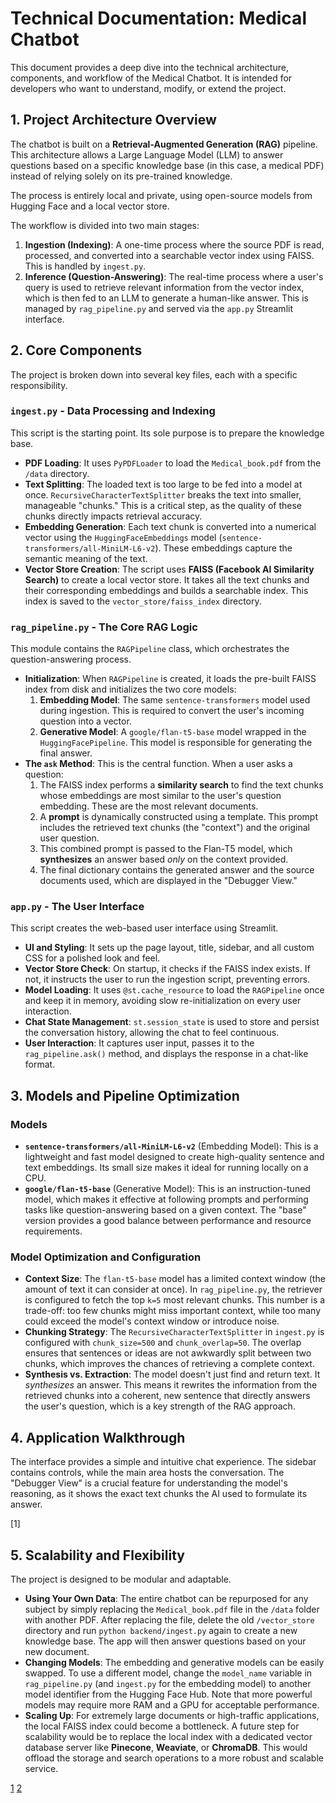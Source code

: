 # Technical Documentation: Medical Chatbot

This document provides a deep dive into the technical architecture, components, and workflow of the Medical Chatbot. It is intended for developers who want to understand, modify, or extend the project.

## 1. Project Architecture Overview

The chatbot is built on a **Retrieval-Augmented Generation (RAG)** pipeline. This architecture allows a Large Language Model (LLM) to answer questions based on a specific knowledge base (in this case, a medical PDF) instead of relying solely on its pre-trained knowledge.

The process is entirely local and private, using open-source models from Hugging Face and a local vector store.

The workflow is divided into two main stages:
1.  **Ingestion (Indexing)**: A one-time process where the source PDF is read, processed, and converted into a searchable vector index using FAISS. This is handled by `ingest.py`.
2.  **Inference (Question-Answering)**: The real-time process where a user's query is used to retrieve relevant information from the vector index, which is then fed to an LLM to generate a human-like answer. This is managed by `rag_pipeline.py` and served via the `app.py` Streamlit interface.

## 2. Core Components

The project is broken down into several key files, each with a specific responsibility.

### `ingest.py` - Data Processing and Indexing

This script is the starting point. Its sole purpose is to prepare the knowledge base.
*   **PDF Loading**: It uses `PyPDFLoader` to load the `Medical_book.pdf` from the `/data` directory.
*   **Text Splitting**: The loaded text is too large to be fed into a model at once. `RecursiveCharacterTextSplitter` breaks the text into smaller, manageable "chunks." This is a critical step, as the quality of these chunks directly impacts retrieval accuracy.
*   **Embedding Generation**: Each text chunk is converted into a numerical vector using the `HuggingFaceEmbeddings` model (`sentence-transformers/all-MiniLM-L6-v2`). These embeddings capture the semantic meaning of the text.
*   **Vector Store Creation**: The script uses **FAISS (Facebook AI Similarity Search)** to create a local vector store. It takes all the text chunks and their corresponding embeddings and builds a searchable index. This index is saved to the `vector_store/faiss_index` directory.

### `rag_pipeline.py` - The Core RAG Logic

This module contains the `RAGPipeline` class, which orchestrates the question-answering process.
*   **Initialization**: When `RAGPipeline` is created, it loads the pre-built FAISS index from disk and initializes the two core models:
    1.  **Embedding Model**: The same `sentence-transformers` model used during ingestion. This is required to convert the user's incoming question into a vector.
    2.  **Generative Model**: A `google/flan-t5-base` model wrapped in the `HuggingFacePipeline`. This model is responsible for generating the final answer.
*   **The `ask` Method**: This is the central function. When a user asks a question:
    1.  The FAISS index performs a **similarity search** to find the text chunks whose embeddings are most similar to the user's question embedding. These are the most relevant documents.
    2.  A **prompt** is dynamically constructed using a template. This prompt includes the retrieved text chunks (the "context") and the original user question.
    3.  This combined prompt is passed to the Flan-T5 model, which **synthesizes** an answer based *only* on the context provided.
    4.  The final dictionary contains the generated answer and the source documents used, which are displayed in the "Debugger View."

### `app.py` - The User Interface

This script creates the web-based user interface using Streamlit.
*   **UI and Styling**: It sets up the page layout, title, sidebar, and all custom CSS for a polished look and feel.
*   **Vector Store Check**: On startup, it checks if the FAISS index exists. If not, it instructs the user to run the ingestion script, preventing errors.
*   **Model Loading**: It uses `@st.cache_resource` to load the `RAGPipeline` once and keep it in memory, avoiding slow re-initialization on every user interaction.
*   **Chat State Management**: `st.session_state` is used to store and persist the conversation history, allowing the chat to feel continuous.
*   **User Interaction**: It captures user input, passes it to the `rag_pipeline.ask()` method, and displays the response in a chat-like format.

## 3. Models and Pipeline Optimization

### Models
*   **`sentence-transformers/all-MiniLM-L6-v2`** (Embedding Model): This is a lightweight and fast model designed to create high-quality sentence and text embeddings. Its small size makes it ideal for running locally on a CPU.
*   **`google/flan-t5-base`** (Generative Model): This is an instruction-tuned model, which makes it effective at following prompts and performing tasks like question-answering based on a given context. The "base" version provides a good balance between performance and resource requirements.

### Model Optimization and Configuration
*   **Context Size**: The `flan-t5-base` model has a limited context window (the amount of text it can consider at once). In `rag_pipeline.py`, the retriever is configured to fetch the top `k=5` most relevant chunks. This number is a trade-off: too few chunks might miss important context, while too many could exceed the model's context window or introduce noise.
*   **Chunking Strategy**: The `RecursiveCharacterTextSplitter` in `ingest.py` is configured with `chunk_size=500` and `chunk_overlap=50`. The overlap ensures that sentences or ideas are not awkwardly split between two chunks, which improves the chances of retrieving a complete context.
*   **Synthesis vs. Extraction**: The model doesn't just find and return text. It *synthesizes* an answer. This means it rewrites the information from the retrieved chunks into a coherent, new sentence that directly answers the user's question, which is a key strength of the RAG approach.

## 4. Application Walkthrough

The interface provides a simple and intuitive chat experience. The sidebar contains controls, while the main area hosts the conversation. The "Debugger View" is a crucial feature for understanding the model's reasoning, as it shows the exact text chunks the AI used to formulate its answer.

[1]

## 5. Scalability and Flexibility

The project is designed to be modular and adaptable.
*   **Using Your Own Data**: The entire chatbot can be repurposed for any subject by simply replacing the `Medical_book.pdf` file in the `/data` folder with another PDF. After replacing the file, delete the old `/vector_store` directory and run `python backend/ingest.py` again to create a new knowledge base. The app will then answer questions based on your new document.
*   **Changing Models**: The embedding and generative models can be easily swapped. To use a different model, change the `model_name` variable in `rag_pipeline.py` (and `ingest.py` for the embedding model) to another model identifier from the Hugging Face Hub. Note that more powerful models may require more RAM and a GPU for acceptable performance.
*   **Scaling Up**: For extremely large documents or high-traffic applications, the local FAISS index could become a bottleneck. A future step for scalability would be to replace the local index with a dedicated vector database server like **Pinecone**, **Weaviate**, or **ChromaDB**. This would offload the storage and search operations to a more robust and scalable service.

[1](https://ppl-ai-file-upload.s3.amazonaws.com/web/direct-files/attachments/94090686/bdd688bb-ee83-4352-81c2-f145d19d3a02/Streamlit.pdf)
[2](https://github.com/anandkaman/Med_Chatbot)
